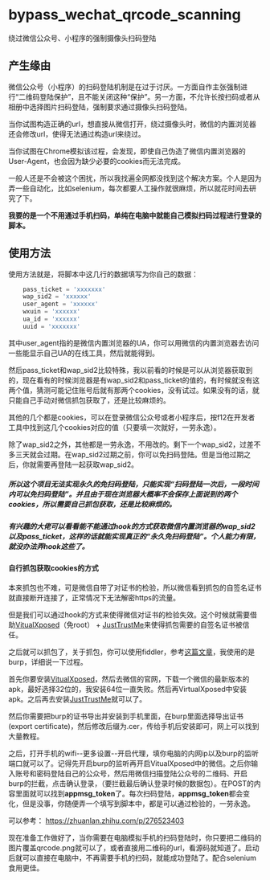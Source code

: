 # bypass_wechat_qrcode_scanning
绕过微信公众号、小程序的强制摄像头扫码登陆

## 产生缘由

微信公众号（小程序）的扫码登陆机制是在过于讨厌。一方面自作主张强制进行“二维码登陆保护”，且不能关闭这种“保护”。另一方面，不允许长按扫码或者从相册中选择图片扫码登陆，强制要求通过摄像头扫码登陆。

当你试图构造正确的url，想直接从微信打开，绕过摄像头时，微信的内置浏览器还会修改url，使得无法通过构造url来绕过。

当你试图在Chrome模拟该过程，会发现，即使自己伪造了微信内置浏览器的User-Agent，也会因为缺少必要的cookies而无法完成。

一般人还是不会被这个困扰，所以我找遍全网都没找到这个解决方案。个人是因为弄一些自动化，比如selenium，每次都要人工操作就很麻烦，所以就花时间去研究了下。

**我要的是一个不用通过手机扫码，单纯在电脑中就能自己模拟扫码过程进行登录的脚本。**

## 使用方法

使用方法就是，将脚本中这几行的数据填写为你自己的数据：

```python
    pass_ticket = 'xxxxxxx'
    wap_sid2 = 'xxxxxx'
    user_agent = 'xxxxxx'
    wxuin = 'xxxxxx'
    ua_id = 'xxxxxx'
    uuid = 'xxxxxxx'
```

其中user_agent指的是微信内置浏览器的UA，你可以用微信的内置浏览器去访问一些能显示自己UA的在线工具，然后就能得到。

然后pass_ticket和wap_sid2比较特殊，我以前看的时候是可以从浏览器获取到的，现在看有的时候浏览器是有wap_sid2和pass_ticket的值的，有时候就没有这两个值，猜测可能记住账号后就有那两个cookies，没有试过。如果没有的话，就只能自己手动对微信抓包获取了，还是比较麻烦的。

其他的几个都是cookies，可以在登录微信公众号或者小程序后，按f12在开发者工具中找到这几个cookies对应的值（只要填一次就好，一劳永逸）。

除了wap_sid2之外，其他都是一劳永逸，不用改的。剩下一个wap_sid2，过差不多三天就会过期。在wap_sid2过期之前，你可以免扫码登陆。但是当他过期之后，你就需要再登陆一起获取wap_sid2。


##### 所以这个项目无法实现永久的免扫码登陆，只能实现“扫码登陆一次后，一段时间内可以免扫码登陆”。并且由于现在浏览器大概率不会保存上面说到的两个cookies，所以需要自己抓包获取，还是比较麻烦的。

##### 有兴趣的大佬可以看看能不能通过hook的方式获取微信内置浏览器的wap_sid2以及pass_ticket，这样的话就能实现真正的“永久免扫码登陆”。个人能力有限，就没办法弄hook这些了。

#### 自行抓包获取cookies的方式
本来抓包也不难，可是微信自带了对证书的检验，所以微信看到抓包的自签名证书就直接断开连接了，正常情况下无法解密https的流量。

但是我们可以通过hook的方式来使得微信对证书的检验失效。这个时候就需要借助[VitualXposed](https://github.com/android-hacker/VirtualXposed)（免root） + [JustTrustMe](https://github.com/Fuzion24/JustTrustMe)来使得抓包需要的自签名证书被信任。

之后就可以抓包了，关于抓包，你可以使用fiddler，参考[这篇文章](https://github.com/wnma3mz/wechat_articles_spider/blob/master/docs/get_appmsg_token.md)，我使用的是burp，详细说一下过程。

首先你要安装[VitualXposed](https://github.com/android-hacker/VirtualXposed)，然后去微信的官网，下载一个微信的最新版本的apk，最好选择32位的，我安装64位一直失败。然后再VirtualXposed中安装apk。之后再去安装[JustTrustMe](https://github.com/Fuzion24/JustTrustMe)就可以了。

然后你需要把burp的证书导出并安装到手机里面，在burp里面选择导出证书(export certificate)，然后修改后缀为.cer，传给手机后安装即可，网上可以找到大量教程。

之后，打开手机的wifi--更多设置--开启代理，填你电脑的内网ip以及burp的监听端口就可以了。记得先开启burp的监听再开启VitualXposed中的微信。之后你输入账号和密码登陆自己的公众号，然后用微信扫描登陆公众号的二维码、开启burp的拦截，点击确认登录，（要拦截最后确认登录时候的数据包）。在POST的内容里面就可以找到**appmsg_token**了。每次扫码登陆，**appmsg_token**都会变化，但是没事，你随便弄一个填写到脚本中，都是可以通过检验的，一劳永逸。

可以参考：
https://zhuanlan.zhihu.com/p/276523403

现在准备工作做好了，当你需要在电脑模拟手机的扫码登陆时，你只要把二维码的图片覆盖qrcode.png就可以了，或者直接用二维码的url，看源码就知道了。启动后就可以直接在电脑中，不再需要手机的扫码，就能成功登陆了。配合selenium食用更佳。